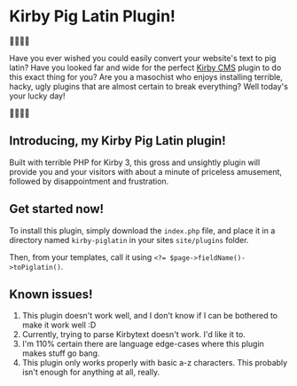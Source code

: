 # Kirby Pig Latin Plugin!

🐽🐽🐽🐽

Have you ever wished you could easily convert your website's text to pig latin? Have you looked far and wide for the perfect [Kirby CMS](https://getkirby.com/) plugin to do this exact thing for you? Are you a masochist who enjoys installing terrible, hacky, ugly plugins that are almost certain to break everything? Well today's your lucky day!

🐽🐽🐽🐽

## Introducing, my Kirby Pig Latin plugin!

Built with terrible PHP for Kirby 3, this gross and unsightly plugin will provide you and your visitors with about a minute of priceless amusement, followed by disappointment and frustration.

## Get started now!

To install this plugin, simply download the `index.php` file, and place it in a directory named `kirby-piglatin` in your sites `site/plugins` folder.

Then, from your templates, call it using `<?= $page->fieldName()->toPiglatin()`.

## Known issues!

1. This plugin doesn't work well, and I don't know if I can be bothered to make it work well :D
2. Currently, trying to parse Kirbytext doesn't work. I'd like it to.
3. I'm 110% certain there are language edge-cases where this plugin makes stuff go bang.
4. This plugin only works properly with basic a-z characters. This probably isn't enough for anything at all, really.